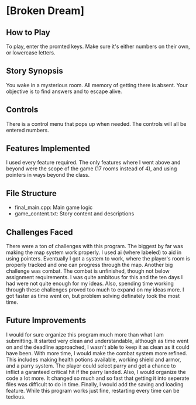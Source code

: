 # [Broken Dream]

## How to Play

To play, enter the promted keys. Make sure it's either numbers on their own, or lowercase letters.

## Story Synopsis

You wake in a mysterious room. All memory of getting there is absent. Your objective is to find answers and to escape alive.

## Controls

There is a control menu that pops up when needed. The controls will all be entered numbers.

## Features Implemented

I used every feature required. The only features where I went above and beyond were the scope of the game (17 rooms instead of 4), and using pointers in ways beyond the class.

## File Structure

- final_main.cpp: Main game logic
- game_content.txt: Story content and descriptions


## Challenges Faced

There were a ton of challenges with this program. The biggest by far was making the map system work properly. I used ai (where labeled) to aid in using pointers. Eventually I got a system to work, where the player's room is properly tracked and one can progress through the map.
Another big challenge was combat. The combat is unfinished, though not below assignment requirements. I was quite ambitous for this and the ten days I had were not quite enough for my ideas. 
Also, spending time working through these challenges proved too much to expand on my ideas more. I got faster as time went on, but problem solving definately took the most time.

## Future Improvements

I would for sure organize this program much more than what I am submitting. It started very clean and understandable, although as time went on and the deadline approached, I wasn't able to keep it as clean as it could have been.
With more time, I would make the combat system more refined. This includes making health potions available, working shield and armor, and a parry system. The player could select parry and get a chance to inflict a garanteed critical hit if the parry landed.
Also, I would organize the code a lot more. It changed so much and so fast that getting it into seperate files was difficult to do in time.
Finally, I would add the saving and loading feature. While this program works just fine, restarting every time can be tedious.

